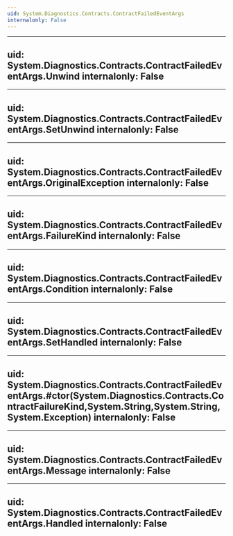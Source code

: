 ```yaml
---
uid: System.Diagnostics.Contracts.ContractFailedEventArgs
internalonly: False
---
```


---
uid: System.Diagnostics.Contracts.ContractFailedEventArgs.Unwind
internalonly: False
---

---
uid: System.Diagnostics.Contracts.ContractFailedEventArgs.SetUnwind
internalonly: False
---

---
uid: System.Diagnostics.Contracts.ContractFailedEventArgs.OriginalException
internalonly: False
---

---
uid: System.Diagnostics.Contracts.ContractFailedEventArgs.FailureKind
internalonly: False
---

---
uid: System.Diagnostics.Contracts.ContractFailedEventArgs.Condition
internalonly: False
---

---
uid: System.Diagnostics.Contracts.ContractFailedEventArgs.SetHandled
internalonly: False
---

---
uid: System.Diagnostics.Contracts.ContractFailedEventArgs.#ctor(System.Diagnostics.Contracts.ContractFailureKind,System.String,System.String,System.Exception)
internalonly: False
---

---
uid: System.Diagnostics.Contracts.ContractFailedEventArgs.Message
internalonly: False
---

---
uid: System.Diagnostics.Contracts.ContractFailedEventArgs.Handled
internalonly: False
---
